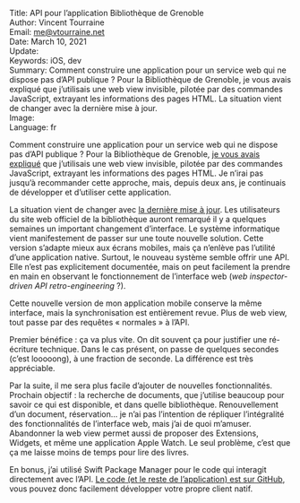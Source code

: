 Title:     API pour l’application Bibliothèque de Grenoble  
Author:    Vincent Tourraine  
Email:     me@vtourraine.net  
Date:      March 10, 2021  
Update:    
Keywords:  iOS, dev  
Summary:   Comment construire une application pour un service web qui ne dispose pas d’API publique ? Pour la Bibliothèque de Grenoble, je vous avais expliqué que j’utilisais une web view invisible, pilotée par des commandes JavaScript, extrayant les informations des pages HTML. La situation vient de changer avec la dernière mise à jour.  
Image:     
Language:  fr  


Comment construire une application pour un service web qui ne dispose pas d’API publique ? Pour la Bibliothèque de Grenoble, [je vous avais expliqué](https://www.vtourraine.net/blog/2019/bibliotheque-grenoble) que j’utilisais une web view invisible, pilotée par des commandes JavaScript, extrayant les informations des pages HTML. Je n’irai pas jusqu’à recommander cette approche, mais, depuis deux ans, je continuais de développer et d’utiliser cette application.

La situation vient de changer avec [la dernière mise à jour](https://apps.apple.com/app/grenoble-municipal-library/id1483022528?l=en). Les utilisateurs du site web officiel de la bibliothèque auront remarqué il y a quelques semaines un important changement d’interface. Le système informatique vient manifestement de passer sur une toute nouvelle solution. Cette version s’adapte mieux aux écrans mobiles, mais ça n’enlève pas l’utilité d’une application native. Surtout, le nouveau système semble offrir une API. Elle n’est pas explicitement documentée, mais on peut facilement la prendre en main en observant le fonctionnement de l’interface web (*web inspector-driven API retro-engineering* ?).

Cette nouvelle version de mon application mobile conserve la même interface, mais la synchronisation est entièrement revue. Plus de web view, tout passe par des requêtes « normales » à l’API.

Premier bénéfice : ça va plus vite. On dit souvent ça pour justifier une ré-écriture technique. Dans le cas présent, on passe de quelques secondes (c’est looooong), à une fraction de seconde. La différence est très appréciable.

Par la suite, il me sera plus facile d’ajouter de nouvelles fonctionnalités. Prochain objectif : la recherche de documents, que j’utilise beaucoup pour savoir ce qui est disponible, et dans quelle bibliothèque. Renouvellement d’un document, réservation... je n’ai pas l’intention de répliquer l’intégralité des fonctionnalités de l’interface web, mais j’ai de quoi m’amuser. Abandonner la web view permet aussi de proposer des Extensions, Widgets, et même une application Apple Watch. Le seul problème, c’est que ça me laisse moins de temps pour lire des livres.

En bonus, j’ai utilisé Swift Package Manager pour le code qui interagit directement avec l’API. [Le code (et le reste de l’application) est sur GitHub](https://github.com/vtourraine/bm-grenoble-ios), vous pouvez donc facilement développer votre propre client natif.
